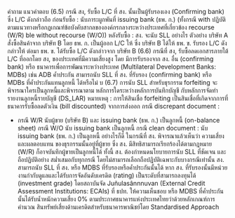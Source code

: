 คำถาม
แนวคําตอบ
(6.5) กรณี สง, รับซื้อ L/C ที่ สง. นั้นเป็นผู้รับรองเอง (Confirming bank) ซึ่ง L/C ดังกล่าวถือ ก่อนรับซื้อ : นับภาระผูกพันที่ issuing bank (ธพ. ก.) (ทั้งกรณี with
ปฏิบัติตามแนวทางหรือกฎเกณฑ์ข้อบังคับสากลขององค์กรกลางระหว่างประเทศที่เกี่ยวข้อง
recourse (W/R) ble without recourse (W/O))
หลังรับซื้อ :
สง. จะนับ SLL อย่างไร
ตัวอย่าง
บริษัท A สั่งซื้อสินค้าจาก บริษัท B โดย ธพ. ก. เป็นผู้ออก L/C ให้ ซึ่ง บริษัท B ได้ให้ ธพ. ข.
รับรอง L/C ดังกล่าวให้ ต่อมา ธพ. ข. ได้รับซื้อ L/C ดังกล่าวจาก บริษัท B
(6.6) กรณีที่ สง, รับซื้อลดเอกสารภายใต้ L/C ที่ออกโดย สง, ของประเทศที่มีความเสี่ยงสูง โดย
มีการรับรองจาก สง. อื่น (confirming bank) หรือ ธนาคารเพื่อการพัฒนาระหว่างประเทศ
(Multilateral Development Banks: MDBs) เช่น ADB ค้ำประกัน สามารถนับ SLL ที่ สง.
ที่รับรอง (confirming bank) หรือ MDBs ที่ค้ำประกันแทนลูกหนี้ ได้หรือไม่
บ
(6.7) การนับ SLL สำหรับธุรกรรม forfeiting จะพิจารณาใครเป็นลูกหนี้และพิจารณาตาม
หลักการใดระหว่างหลักการบันทึกบัญชี กับหลักการจัดทำรายงานลูกหนี้รายบัญชี (DS_LAR)
หมายเหตุ : การให้สินเชื่อ forfeiting เป็นสินเชื่อที่เกิดจากการที่ธนาคารรับซื้อลดตัวเงิน (bill
discounted) จากการส่งออก
กรณี discrepant document :
- กรณี W/R นับผู้ขาย (บริษัท B) และ issuing bank (ธพ. ก.) เป็นลูกหนี้
(on-balance sheet)
กรณี W/O นับ issuing bank เป็นลูกหนี้
กรณี clean document : นับ issuing bank (ธพ. ก.) เป็นลูกหนี้
อย่างไรก็ดี ในกรณีที่ สง. พิจารณาแล้วเห็นว่า ความเสี่ยงและผลตอบแทน
ของธุรกรรมนั้นอยู่ที่ผู้ขาย ซึ่ง สง. มีสิทธิสามารถเรียกร้องได้ตามกฎหมาย
(W/R) ก็อาจบันทึกผู้ขายเป็นลูกหนี้ได้
ทั้งนี้ สง. ต้องกําหนดนโยบายการนับ SLL ที่ชัดเจน และถือปฏิบัติอย่าง
สม่ำเสมอกับทุกกรณี โดยไม่สามารถเลือกถือปฏิบัติเฉพาะกับบางกรณีเท่านั้น
สง. สามารถนับ SLL ที่ สง. หรือ MDBS ที่รับรองหรือค้ำประกันนั้นได้
หาก สง. ที่รับรองนั้นมีหน่วยงานกำกับดูแลและได้รับการจัดอันดับเครดิต
(rating) เป็นระดับที่สามารถลงทุนได้ (investment grade) โดยสถาบันจัด
Juñulasânnnuvan (External Credit Assessment Institutions: ECAIs)
ที่ ธปท. ให้ความเห็นชอบ หรือ MDBS ที่ค้ำประกันนั้นได้รับน้ำหนักความเสี่ยง
0% ตามประกาศธนาคารแห่งประเทศไทยว่าด้วยหลักเกณฑ์การคำนวณ
สินทรัพย์เสี่ยงด้านเครดิตสำหรับธนาคารพาณิชย์โดย Standardised Approach
